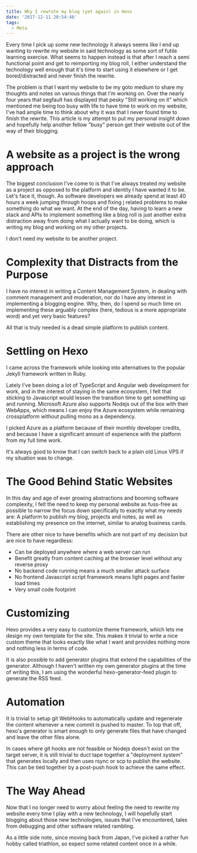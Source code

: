 ```yaml
---
title: Why I rewrote my blog (yet again) in Hexo
date: '2017-12-11 20:54:46'
tags:
  - Meta
---
```


Every time I pick up some new technology it always seems like I end up wanting
to rewrite my website in said technology as some sort of futile learning
exercise. What seems to happen instead is that after I reach a semi functional
point and get to reimporting my blog roll, I either understand the technology
well enough that it's time to start using it elsewhere or I get
bored/distracted and never finish the rewrite.

The problem is that I want my website to be my goto medium to share my thoughts
and notes on various things that I'm working on. Over the nearly four years
that segfault has displayed that pesky "Still working on it" which mentioned me
being too busy with life to have time to work on my website, I've had ample
time to think about why it was that I never found time to finish the rewrite.
This article is my attempt to put my personal insight down and hopefully help
another fellow "busy" person get their website out of the way of their
blogging.

# A website as a project is the wrong approach

The biggest conclusion I've come to is that I've always treated my website as a
project as opposed to the platform and identity I have wanted it to be. Let's
face it, though. As software developers we already spend at least 40 hours a
week jumping through hoops and fixing j related problems to make something do
what we want. At the end of the day, having to learn a new stack and APIs to
implement something like a blog roll is just another extra distraction away
from doing what I actually want to be doing, which is writing my blog and
working on my other projects.

I don't need my website to be another project.

# Complexity that Distracts from the Purpose

I have no interest in writing a Content Management System, in dealing with
comment management and moderation, nor do I have any interest in implementing a
blogging engine. Why, then, do I spend so much time on implementing these
arguably complex (here, tedious is a more appropriate word) and yet very basic
features?

All that is truly needed is a dead simple platform to publish content.

# Settling on Hexo

I came across the framework while looking into alternatives to the popular
Jekyll framework written in Ruby.

Lately I've been doing a lot of TypeScript and Angular web development for
work, and in the interest of staying in the same ecosystem, I felt that
sticking to Javascript would lessen the transition time to get something up and
running. Microsoft Azure also supports Nodejs out of the box with their
WebApps, which means I can enjoy the Azure ecosystem while remaining
crossplatform without pulling mono as a dependency.

I picked Azure as a platform because of their monthly developer credits, and
because I have a significant amount of experience with the platform from my
full time work.

It's always good to know that I can switch back to a plain old Linux VPS if my
situation was to change.

# The Good Behind Static Websites

In this day and age of ever growing abstractions and booming software
complexity, I felt the need to keep my personal website as fuss-free as
possible to narrow the focus down specifically to exactly what my needs are: A
platform to publish my blog, projects and notes, as well as establishing my
presence on the internet, similar to analog business cards.

There are other nice to have benefits which are not part of my decision but are
nice to have regardless:

- Can be deployed anywhere where a web server can run
- Benefit greatly from content caching at the browser level without any
  reverse proxy
- No backend code running means a much smaller attack surface
- No frontend Javascript script framework means light pages and faster load times
- Very small code footprint

# Customizing

Hexo provides a very easy to customize theme framework, which lets me design my
own template for the site. This makes it trivial to write a nice custom theme
that looks exactly like what I want and provides nothing more and nothing less
in terms of code.

It is also possible to add generator plugins that extend the capabilities of
the generator. Although I haven't written my own generator plugins at the time
of writing this, I am using the wonderful hexo-generator-feed plugin to
generate the RSS feed.

# Automation

It is trivial to setup git WebHooks to automatically update and regenerate the
content whenever a new commit is pushed to master. To top that off, hexo's
generator is smart enough to only generate files that have changed and leave
the other files alone.

In cases where git hooks are not feasible or Nodejs doesn't exist on the target
server, it is still trivial to duct tape together a "deployment system" that
generates locally and then uses rsync or scp to publish the website. This can
be tied together by a post-push hook to achieve the same effect.

# The Way Ahead

Now that I no longer need to worry about feeling the need to rewrite my website
every time I play with a new technology, I will hopefully start blogging about
those new technologies, issues that I've encountered, tales from debugging and
other software related rambling.

As a little side note, since moving back from Japan, I've picked a rather fun
hobby called triathlon, so expect some related content once in a while.

